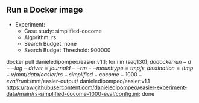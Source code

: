 
## Run a Docker image

 - Experiment: 
   - Case study: simplified-cocome
   - Algorithm: rs
   - Search Budget: none
   - Search Budget Threshold: 900000

docker pull danieledipompeo/easier:v1.1; for i in $(seq 1 30); do docker run -d --log-driver=journald --rm --mount type=tmpfs,destination=/tmp -v /mnt/data/easier/rs-simplified-cocome-1000-eval/run$i:/mnt/easier-output/ danieledipompeo/easier:v1.1 https://raw.githubusercontent.com/danieledipompeo/easier-experiment-data/main/rs-simplified-cocome-1000-eval/config.ini; done

